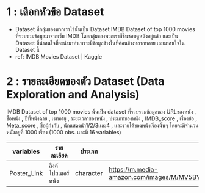 # 1 : เลือกหัวข้อ Dataset 
* Dataset ที่กลุ่มของพวกเราใช้นั้นเป็น Dataset IMDB Dataset of top 1000 movies ที่รวบรวมข้อมูลมาจากเว็บ IMDB โดยกลุ่มของพวกเราก็ชื่นชอบดูหนังอยู่แล้ว และเป็น Dataset ที่น่าสนใจที่จะนำมาทำเพราะมีข้อมูลข้างในที่ค่อนข้างหลากหลาย เลยมาสนใจใน Dataset นี้
* ref: IMDB Movies Dataset | Kaggle

# 2 : รายละเอียดของตัว Dataset (Data Exploration and Analysis)
IMDB Dataset of top 1000 movies นั้นเป็น dataset ที่รวบรวมข้อมูลของ URLของหนัง , ชื่อหนัง , ปีที่หนังฉาย , เรทอายุ , ระยะเวลาของหนัง , ประเภทของหนัง , IMDB_score , เรื่องย่อ , Meta_score , ชื่อผู้กำกับ , นักเเสดงนำ1/2/3เเละ4 , เเละรายได้ของหนังเรื่องนั้นๆ โดยจะมีจำนวนหนังอยู่ที่ 1000 เรื่อง 
(1000 obs. เเละมี่ 16 variables)

| variables | รายละเอียด | ประเภท | ตัวอย่างข้อมูล |
|-----------|-----------|-------|------------|
|Poster_Link | ลิงค์โปสเตอร์หนัง | character | https://m.media-amazon.com/images/M/MV5BY2NkZjEzMDgtN2RjYy00YzM1LWI4ZmQtMjIwYjFjNmI3ZGEwXkEyXkFqcGde...|

